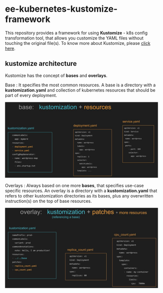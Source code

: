 # ee-kubernetes-kustomize-framework
This repository provides a framework for using **Kustomize** - k8s config transformation tool, that allows you customize the YAML files without touching the original file(s).
To know more about Kustomize, please [click here](https://kustomize.io/).

## kustomize architecture

Kustomize has the concept of **bases** and **overlays**.

Base : It specifies the most common resources. A base is a directory with a **kustomization.yaml** and collection of kubernetes resources that should be part of every deployment.

![base](images/base.png)

Overlays : Always based on one more **bases**, that specifies use-case specific resources. An overlay is a directory with a **kustomization.yaml** that refers to other kustomization directories as its bases, plus any overwritten instruction(s) on the top of base resources.

![overlay](images/overlay.png)